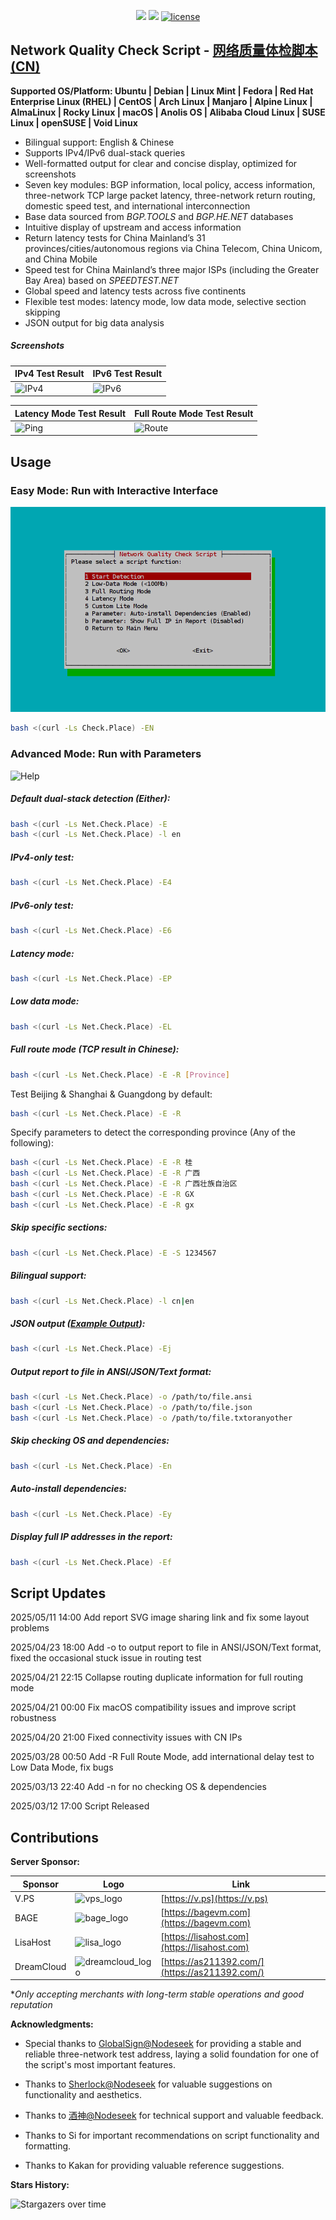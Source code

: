 <p align="center">
<img src="https://hits.xykt.de/net.svg?action=view&count_bg=%2379C83D&title_bg=%23555555&title=Runs&edge_flat=false"/> 
<img src="https://hits.xykt.de/net_github.svg?action=hit&count_bg=%233DC8C0&title_bg=%23555555&title=Visits&edge_flat=false"/> 
<a href="/LICENSE"><img src="https://img.shields.io/badge/License-AGPL%20v3-blue.svg" alt="license" /></a>  
</p>

## Network Quality Check Script  -  [网络质量体检脚本 (CN)](https://github.com/xykt/NetQuality)

**Supported OS/Platform: Ubuntu | Debian | Linux Mint | Fedora | Red Hat Enterprise Linux (RHEL) | CentOS | Arch Linux | Manjaro | Alpine Linux | AlmaLinux | Rocky Linux | macOS | Anolis OS | Alibaba Cloud Linux | SUSE Linux | openSUSE | Void Linux**

- Bilingual support: English & Chinese
- Supports IPv4/IPv6 dual-stack queries
- Well-formatted output for clear and concise display, optimized for screenshots
- Seven key modules: BGP information, local policy, access information, three-network TCP large packet latency, three-network return routing, domestic speed test, and international interconnection
- Base data sourced from *BGP.TOOLS* and *BGP.HE.NET* databases
- Intuitive display of upstream and access information
- Return latency tests for China Mainland’s 31 provinces/cities/autonomous regions via China Telecom, China Unicom, and China Mobile
- Speed test for China Mainland’s three major ISPs (including the Greater Bay Area) based on *SPEEDTEST.NET*
- Global speed and latency tests across five continents
- Flexible test modes: latency mode, low data mode, selective section skipping
- JSON output for big data analysis

##### Screenshots

| IPv4 Test Result | IPv6 Test Result |
| ---------------- | ---------------- |
|![IPv4](https://github.com/xykt/NetQuality/raw/main/res/v4_en.png)|![IPv6](https://github.com/xykt/NetQuality/raw/main/res/v6_en.png)|

| Latency Mode Test Result | Full Route Mode Test Result |
| ---------------- | ---------------- |
|![Ping](https://github.com/xykt/NetQuality/raw/main/res/ping_en.png)|![Route](https://github.com/xykt/NetQuality/raw/main/res/route_v4.png)|

## Usage

### Easy Mode: Run with Interactive Interface

![Net](https://github.com/xykt/ScriptMenu/raw/main/res/Net_EN.png)

````bash
bash <(curl -Ls Check.Place) -EN
````

### Advanced Mode: Run with Parameters

![Help](https://github.com/xykt/NetQuality/raw/main/res/help.png)

##### Default dual-stack detection (Either):

```bash
bash <(curl -Ls Net.Check.Place) -E
bash <(curl -Ls Net.Check.Place) -l en
```

##### IPv4-only test:

```bash
bash <(curl -Ls Net.Check.Place) -E4
```

##### IPv6-only test:

```bash
bash <(curl -Ls Net.Check.Place) -E6
```

##### Latency mode:

```bash
bash <(curl -Ls Net.Check.Place) -EP
```

##### Low data mode:

```bash
bash <(curl -Ls Net.Check.Place) -EL
```

##### Full route mode (TCP result in Chinese):

```bash
bash <(curl -Ls Net.Check.Place) -E -R [Province]
```
Test Beijing & Shanghai & Guangdong by default:
```bash
bash <(curl -Ls Net.Check.Place) -E -R
```
Specify parameters to detect the corresponding province (Any of the following):
```bash
bash <(curl -Ls Net.Check.Place) -E -R 桂
bash <(curl -Ls Net.Check.Place) -E -R 广西
bash <(curl -Ls Net.Check.Place) -E -R 广西壮族自治区
bash <(curl -Ls Net.Check.Place) -E -R GX
bash <(curl -Ls Net.Check.Place) -E -R gx
```

##### Skip specific sections:

```bash
bash <(curl -Ls Net.Check.Place) -E -S 1234567
```

##### Bilingual support:

```bash
bash <(curl -Ls Net.Check.Place) -l cn|en
```

##### JSON output ([Example Output](https://github.com/xykt/NetQuality/blob/main/res/output.json)):

```bash
bash <(curl -Ls Net.Check.Place) -Ej
```

##### Output report to file in ANSI/JSON/Text format:
````bash
bash <(curl -Ls Net.Check.Place) -o /path/to/file.ansi
bash <(curl -Ls Net.Check.Place) -o /path/to/file.json
bash <(curl -Ls Net.Check.Place) -o /path/to/file.txtoranyother
````

##### Skip checking OS and dependencies:

```bash
bash <(curl -Ls Net.Check.Place) -En
```

##### Auto-install dependencies:

```bash
bash <(curl -Ls Net.Check.Place) -Ey
```

##### Display full IP addresses in the report:

```bash
bash <(curl -Ls Net.Check.Place) -Ef
```

## Script Updates

2025/05/11 14:00 Add report SVG image sharing link and fix some layout problems

2025/04/23 18:00 Add -o to output report to file in ANSI/JSON/Text format, fixed the occasional stuck issue in routing test

2025/04/21 22:15 Collapse routing duplicate information for full routing mode

2025/04/21 00:00 Fix macOS compatibility issues and improve script robustness

2025/04/20 21:00 Fixed connectivity issues with CN IPs

2025/03/28 00:50 Add -R Full Route Mode, add international delay test to Low Data Mode, fix bugs

2025/03/13 22:40 Add -n for no checking OS & dependencies

2025/03/12 17:00 Script Released

## Contributions

**Server Sponsor:**

| Sponsor | Logo | Link | 
| - | - | - | 
| V.PS | ![vps_logo](https://raw.githubusercontent.com/xykt/NetQuality/main/res/sponsor/logo_vps.png) | [https://v.ps](https://v.ps)| 
| BAGE | ![bage_logo](https://raw.githubusercontent.com/xykt/NetQuality/main/res/sponsor/logo_bage.png) | [https://bagevm.com](https://bagevm.com)|
| LisaHost | ![lisa_logo](https://raw.githubusercontent.com/xykt/NetQuality/main/res/sponsor/logo_lisa.png) | [https://lisahost.com](https://lisahost.com)|
| DreamCloud | ![dreamcloud_logo](https://raw.githubusercontent.com/xykt/NetQuality/main/res/sponsor/logo_dreamcloud.png) | [https://as211392.com/](https://as211392.com/)|

**Only accepting merchants with long-term stable operations and good reputation*

**Acknowledgments:**

- Special thanks to [GlobalSign@Nodeseek](https://www.nodeseek.com/space/5813#/general) for providing a stable and reliable three-network test address, laying a solid foundation for one of the script's most important features.

- Thanks to [Sherlock@Nodeseek](https://www.nodeseek.com/space/13352#/general) for valuable suggestions on functionality and aesthetics.

- Thanks to [酒神@Nodeseek](https://www.nodeseek.com/space/9#/general) for technical support and valuable feedback.

- Thanks to Si for important recommendations on script functionality and formatting.

- Thanks to Kakan for providing valuable reference suggestions.


**Stars History:**

![Stargazers over time](https://starchart.cc/xykt/NetQuality.svg?background=%23FFFFFF&axis=%23333333&line=%2377ff77)


